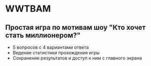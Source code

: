# WWTBAM

## Простая игра по мотивам шоу "Кто хочет стать миллионером?"

- 5 вопросов с 4 вариантами ответа
- Ведение статистики прохождения игры
- Сохранение результатов и доступ к ним с главного экрана

